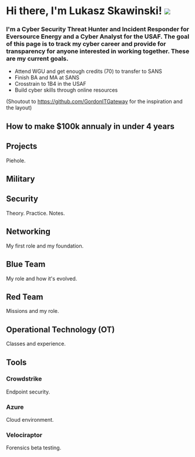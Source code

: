 # Hi there, I'm Lukasz Skawinski! <a href="https://www.linkedin.com/in/lukjski/"> <img src="https://img.shields.io/badge/-LinkedIn-0072b1?&style=for-the-badge&logo=linkedin&logoColor=white" /> </a>
### I'm a Cyber Security Threat Hunter and Incident Responder for Eversource Energy and a Cyber Analyst for the USAF. The goal of this page is to track my cyber career and provide for transparency for anyone interested in working together. These are my current goals.
- Attend WGU and get enough credits (70) to transfer to SANS
- Finish BA and MA at SANS
- Crosstrain to 1B4 in the USAF
- Build cyber skills through online resources


(Shoutout to https://github.com/GordonITGateway for the inspiration and the layout)

## How to make $100k annualy in under 4 years


## Projects
Piehole.

## Military

## Security
Theory. Practice. Notes. 

## Networking
My first role and my foundation. 

## Blue Team
My role and how it's evolved. 

## Red Team
Missions and my role. 

## Operational Technology (OT)
Classes and experience.

## Tools
### Crowdstrike
Endpoint security.
### Azure
Cloud environment.
### Velociraptor
Forensics beta testing.
